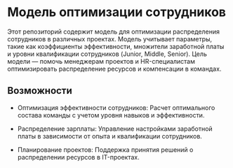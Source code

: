 # Модель оптимизации сотрудников
Этот репозиторий содержит модель для оптимизации распределения сотрудников в различных проектах. Модель учитывает параметры, такие как коэффициенты эффективности, множители заработной платы и уровни квалификации сотрудников (Junior, Middle, Senior). Цель модели — помочь менеджерам проектов и HR-специалистам оптимизировать распределение ресурсов и компенсации в командах.

## Возможности
- Оптимизация эффективности сотрудников: Расчет оптимального состава команды с учетом уровня навыков и эффективности.

- Распределение зарплаты: Управление настройками заработной платы в зависимости от опыта и квалификации сотрудников.

- Планирование проектов: Поддержка принятия решений о распределении ресурсов в IT-проектах.